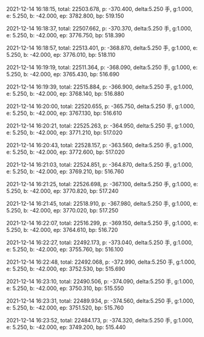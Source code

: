 2021-12-14 16:18:15, total: 22503.678, p: -370.400, delta:5.250 手, g:1.000, e: 5.250, b: -42.000, ep: 3782.800, bp: 519.150

2021-12-14 16:18:37, total: 22507.662, p: -370.370, delta:5.250 手, g:1.000, e: 5.250, b: -42.000, ep: 3776.750, bp: 518.390

2021-12-14 16:18:57, total: 22513.401, p: -368.870, delta:5.250 手, g:1.000, e: 5.250, b: -42.000, ep: 3776.010, bp: 518.110

2021-12-14 16:19:19, total: 22511.364, p: -368.090, delta:5.250 手, g:1.000, e: 5.250, b: -42.000, ep: 3765.430, bp: 516.690

2021-12-14 16:19:39, total: 22515.884, p: -366.900, delta:5.250 手, g:1.000, e: 5.250, b: -42.000, ep: 3768.140, bp: 516.880

2021-12-14 16:20:00, total: 22520.655, p: -365.750, delta:5.250 手, g:1.000, e: 5.250, b: -42.000, ep: 3767.130, bp: 516.610

2021-12-14 16:20:21, total: 22525.263, p: -364.950, delta:5.250 手, g:1.000, e: 5.250, b: -42.000, ep: 3771.210, bp: 517.020

2021-12-14 16:20:43, total: 22528.157, p: -363.560, delta:5.250 手, g:1.000, e: 5.250, b: -42.000, ep: 3772.600, bp: 517.020

2021-12-14 16:21:03, total: 22524.851, p: -364.870, delta:5.250 手, g:1.000, e: 5.250, b: -42.000, ep: 3769.210, bp: 516.760

2021-12-14 16:21:25, total: 22526.698, p: -367.100, delta:5.250 手, g:1.000, e: 5.250, b: -42.000, ep: 3770.820, bp: 517.240

2021-12-14 16:21:45, total: 22518.910, p: -367.980, delta:5.250 手, g:1.000, e: 5.250, b: -42.000, ep: 3770.020, bp: 517.250

2021-12-14 16:22:07, total: 22516.299, p: -369.150, delta:5.250 手, g:1.000, e: 5.250, b: -42.000, ep: 3764.610, bp: 516.720

2021-12-14 16:22:27, total: 22492.173, p: -373.040, delta:5.250 手, g:1.000, e: 5.250, b: -42.000, ep: 3755.760, bp: 516.100

2021-12-14 16:22:48, total: 22492.068, p: -372.990, delta:5.250 手, g:1.000, e: 5.250, b: -42.000, ep: 3752.530, bp: 515.690

2021-12-14 16:23:10, total: 22490.506, p: -374.090, delta:5.250 手, g:1.000, e: 5.250, b: -42.000, ep: 3750.310, bp: 515.550

2021-12-14 16:23:31, total: 22489.934, p: -374.560, delta:5.250 手, g:1.000, e: 5.250, b: -42.000, ep: 3751.520, bp: 515.760

2021-12-14 16:23:52, total: 22484.173, p: -374.320, delta:5.250 手, g:1.000, e: 5.250, b: -42.000, ep: 3749.200, bp: 515.440